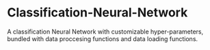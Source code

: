 # Classification-Neural-Network

A classification Neural Network with customizable hyper-parameters, bundled with data proccesing functions and data loading functions.
